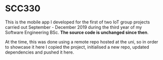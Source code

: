 # SCC330

This is the mobile app I developed for the first of two IoT group projects carried out September - December 2019 during the third year of my Software Engineering BSc. **The source code is unchanged since then**.

At the time, this was done using a remote repo hosted at the uni, so in order to showcase it here I copied the project, initialised a new repo, updated dependencies and pushed it here.
